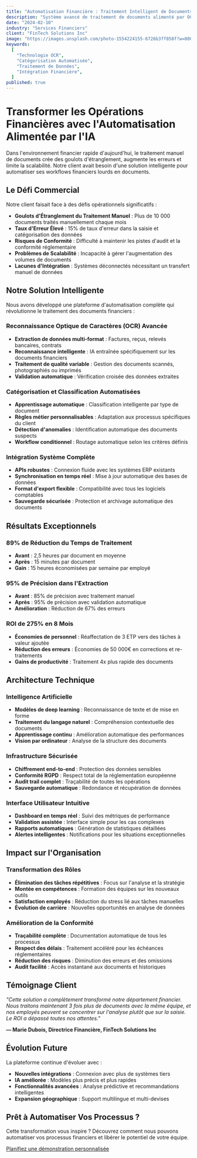 ```yaml
---
title: "Automatisation Financière : Traitement Intelligent de Documents"
description: "Système avancé de traitement de documents alimenté par OCR et IA pour l'extraction automatisée de données financières, la catégorisation et la gestion des workflows."
date: "2024-02-10"
industry: "Services Financiers"
client: "FinTech Solutions Inc"
image: "https://images.unsplash.com/photo-1554224155-6726b3ff858f?w=800&h=600&fit=crop"
keywords:
  [
    "Technologie OCR",
    "Catégorisation Automatisée",
    "Traitement de Données",
    "Intégration Financière",
  ]
published: true
---
```


# Transformer les Opérations Financières avec l'Automatisation Alimentée par l'IA

Dans l'environnement financier rapide d'aujourd'hui, le traitement manuel de documents crée des goulots d'étranglement, augmente les erreurs et limite la scalabilité. Notre client avait besoin d'une solution intelligente pour automatiser ses workflows financiers lourds en documents.

## Le Défi Commercial

Notre client faisait face à des défis opérationnels significatifs :

- **Goulots d'Étranglement du Traitement Manuel** : Plus de 10 000 documents traités manuellement chaque mois
- **Taux d'Erreur Élevé** : 15% de taux d'erreur dans la saisie et catégorisation des données
- **Risques de Conformité** : Difficulté à maintenir les pistes d'audit et la conformité réglementaire
- **Problèmes de Scalabilité** : Incapacité à gérer l'augmentation des volumes de documents
- **Lacunes d'Intégration** : Systèmes déconnectés nécessitant un transfert manuel de données

## Notre Solution Intelligente

Nous avons développé une plateforme d'automatisation complète qui révolutionne le traitement des documents financiers :

### Reconnaissance Optique de Caractères (OCR) Avancée

- **Extraction de données multi-format** : Factures, reçus, relevés bancaires, contrats
- **Reconnaissance intelligente** : IA entraînée spécifiquement sur les documents financiers
- **Traitement de qualité variable** : Gestion des documents scannés, photographiés ou imprimés
- **Validation automatique** : Vérification croisée des données extraites

### Catégorisation et Classification Automatisées

- **Apprentissage automatique** : Classification intelligente par type de document
- **Règles métier personnalisables** : Adaptation aux processus spécifiques du client
- **Détection d'anomalies** : Identification automatique des documents suspects
- **Workflow conditionnel** : Routage automatique selon les critères définis

### Intégration Système Complète

- **APIs robustes** : Connexion fluide avec les systèmes ERP existants
- **Synchronisation en temps réel** : Mise à jour automatique des bases de données
- **Format d'export flexible** : Compatibilité avec tous les logiciels comptables
- **Sauvegarde sécurisée** : Protection et archivage automatique des documents

## Résultats Exceptionnels

### 89% de Réduction du Temps de Traitement

- **Avant** : 2,5 heures par document en moyenne
- **Après** : 15 minutes par document
- **Gain** : 15 heures économisées par semaine par employé

### 95% de Précision dans l'Extraction

- **Avant** : 85% de précision avec traitement manuel
- **Après** : 95% de précision avec validation automatique
- **Amélioration** : Réduction de 67% des erreurs

### ROI de 275% en 8 Mois

- **Économies de personnel** : Réaffectation de 3 ETP vers des tâches à valeur ajoutée
- **Réduction des erreurs** : Économies de 50 000€ en corrections et re-traitements
- **Gains de productivité** : Traitement 4x plus rapide des documents

## Architecture Technique

### Intelligence Artificielle

- **Modèles de deep learning** : Reconnaissance de texte et de mise en forme
- **Traitement du langage naturel** : Compréhension contextuelle des documents
- **Apprentissage continu** : Amélioration automatique des performances
- **Vision par ordinateur** : Analyse de la structure des documents

### Infrastructure Sécurisée

- **Chiffrement end-to-end** : Protection des données sensibles
- **Conformité RGPD** : Respect total de la réglementation européenne
- **Audit trail complet** : Traçabilité de toutes les opérations
- **Sauvegarde automatique** : Redondance et récupération de données

### Interface Utilisateur Intuitive

- **Dashboard en temps réel** : Suivi des métriques de performance
- **Validation assistée** : Interface simple pour les cas complexes
- **Rapports automatiques** : Génération de statistiques détaillées
- **Alertes intelligentes** : Notifications pour les situations exceptionnelles

## Impact sur l'Organisation

### Transformation des Rôles

- **Élimination des tâches répétitives** : Focus sur l'analyse et la stratégie
- **Montée en compétences** : Formation des équipes sur les nouveaux outils
- **Satisfaction employés** : Réduction du stress lié aux tâches manuelles
- **Évolution de carrière** : Nouvelles opportunités en analyse de données

### Amélioration de la Conformité

- **Traçabilité complète** : Documentation automatique de tous les processus
- **Respect des délais** : Traitement accéléré pour les échéances réglementaires
- **Réduction des risques** : Diminution des erreurs et des omissions
- **Audit facilité** : Accès instantané aux documents et historiques

## Témoignage Client

_"Cette solution a complètement transformé notre département financier. Nous traitons maintenant 3 fois plus de documents avec la même équipe, et nos employés peuvent se concentrer sur l'analyse plutôt que sur la saisie. Le ROI a dépassé toutes nos attentes."_

**— Marie Dubois, Directrice Financière, FinTech Solutions Inc**

## Évolution Future

La plateforme continue d'évoluer avec :

- **Nouvelles intégrations** : Connexion avec plus de systèmes tiers
- **IA améliorée** : Modèles plus précis et plus rapides
- **Fonctionnalités avancées** : Analyse prédictive et recommandations intelligentes
- **Expansion géographique** : Support multilingue et multi-devises

## Prêt à Automatiser Vos Processus ?

Cette transformation vous inspire ? Découvrez comment nous pouvons automatiser vos processus financiers et libérer le potentiel de votre équipe.

[Planifiez une démonstration personnalisée](/#contact)
